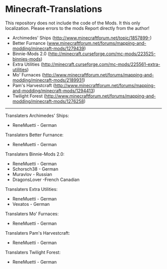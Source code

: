 # Minecraft-Translations

This repository does not include the code of the Mods. It this only localization. Please errors to the mods Report directly from the author!

- Archimedes' Ships (http://www.minecraftforum.net/topic/1857899-)
- Better Furnance (www.minecraftforum.net/forums/mapping-and-modding/minecraft-mods/1279439)
- Binnie-Mods 2.0 (http://minecraft.curseforge.com/mc-mods/223525-binnies-mods)
- Extra Utilities (http://minecraft.curseforge.com/mc-mods/225561-extra-utilities)
- Mo' Furnaces (http://www.minecraftforum.net/forums/mapping-and-modding/minecraft-mods/2189931)
- Pam's Harvestcraft (http://www.minecraftforum.net/forums/mapping-and-modding/minecraft-mods/1294413)
- Twilight Forest (http://www.minecraftforum.net/forums/mapping-and-modding/minecraft-mods/1276258)

******************

Translaters Archimedes' Ships:
- ReneMuetti - German

Translaters Better Furnance:
- ReneMuetti - German

Translaters Binnie-Mods 2.0:
- ReneMuetti - German
- Schorsch38 - German
- Muravlov - Russian
- DragonsLover -French  Canadian

Translaters Extra Utilities:
- ReneMuetti - German
- Vexatos - German

Translaters Mo' Furnaces:
- ReneMuetti - German

Translaters Pam's Harvestcraft:
- ReneMuetti - German

Translaters Twilight Forest:
- ReneMuetti - German